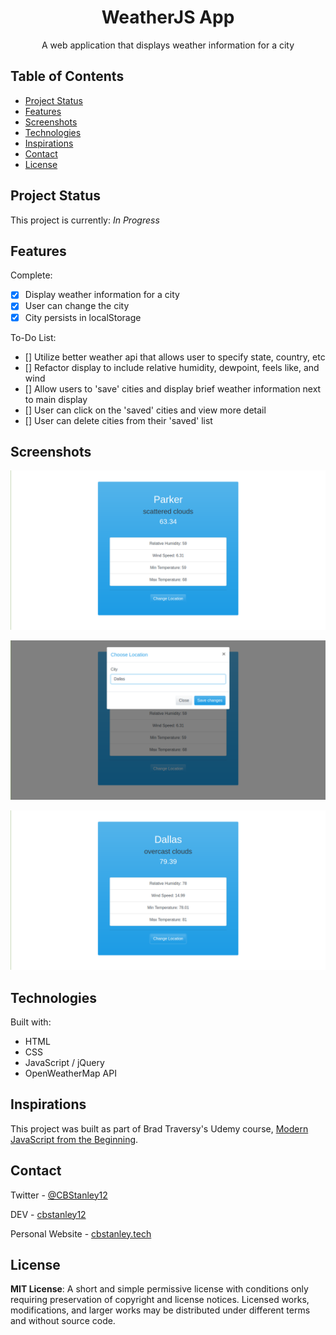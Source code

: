 <h1 align="center">WeatherJS App</h1>
<p align="center">A web application that displays weather information for a city</p>

## Table of Contents
* [Project Status](#project-status)
* [Features](#features)
* [Screenshots](#screenshots)
* [Technologies](#technologies)
* [Inspirations](#inspirations)
* [Contact](#contact)
* [License](#license)

## Project Status
This project is currently: _In Progress_

## Features
Complete:
- [X] Display weather information for a city
- [X] User can change the city
- [X] City persists in localStorage

To-Do List:
- [] Utilize better weather api that allows user to specify state, country, etc
- [] Refactor display to include relative humidity, dewpoint, feels like, and wind
- [] Allow users to 'save' cities and display brief weather information next to main display
- [] User can click on the 'saved' cities and view more detail
- [] User can delete cities from their 'saved' list

## Screenshots
![WeatherJS App - Example Screenshot 1](./images/weatherjs-1.png)

![WeatherJS App - Example Screenshot 2](./images/weatherjs-2.png)

![WeatherJS App - Example Screenshot 3](./images/weatherjs-3.png)

## Technologies
Built with:
* HTML
* CSS
* JavaScript / jQuery
* OpenWeatherMap API

## Inspirations
This project was built as part of Brad Traversy's Udemy course, [Modern JavaScript from the Beginning](https://www.udemy.com/modern-javascript-from-the-beginning/).

## Contact
Twitter - [@CBStanley12](https://twitter.com/CBStanley12)

DEV - [cbstanley12](https://dev.to/cbstanley12)

Personal Website - [cbstanley.tech](https://cbstanley.tech)

## License
**MIT License**: 
A short and simple permissive license with conditions only requiring preservation of copyright and license notices. Licensed works, modifications, and larger works may be distributed under different terms and without source code.